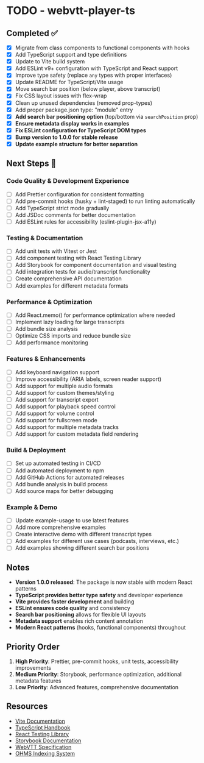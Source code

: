 # TODO - webvtt-player-ts

## Completed ✅

- [x] Migrate from class components to functional components with hooks
- [x] Add TypeScript support and type definitions
- [x] Update to Vite build system
- [x] Add ESLint v9+ configuration with TypeScript and React support
- [x] Improve type safety (replace `any` types with proper interfaces)
- [x] Update README for TypeScript/Vite usage
- [x] Move search bar position (below player, above transcript)
- [x] Fix CSS layout issues with flex-wrap
- [x] Clean up unused dependencies (removed prop-types)
- [x] Add proper package.json type: "module" entry
- [x] **Add search bar positioning option** (top/bottom via `searchPosition` prop)
- [x] **Ensure metadata display works in examples**
- [x] **Fix ESLint configuration for TypeScript DOM types**
- [x] **Bump version to 1.0.0 for stable release**
- [x] **Update example structure for better separation**

## Next Steps 🚀

### Code Quality & Development Experience
- [ ] Add Prettier configuration for consistent formatting
- [ ] Add pre-commit hooks (husky + lint-staged) to run linting automatically
- [ ] Add TypeScript strict mode gradually
- [ ] Add JSDoc comments for better documentation
- [ ] Add ESLint rules for accessibility (eslint-plugin-jsx-a11y)

### Testing & Documentation
- [ ] Add unit tests with Vitest or Jest
- [ ] Add component testing with React Testing Library
- [ ] Add Storybook for component documentation and visual testing
- [ ] Add integration tests for audio/transcript functionality
- [ ] Create comprehensive API documentation
- [ ] Add examples for different metadata formats

### Performance & Optimization
- [ ] Add React.memo() for performance optimization where needed
- [ ] Implement lazy loading for large transcripts
- [ ] Add bundle size analysis
- [ ] Optimize CSS imports and reduce bundle size
- [ ] Add performance monitoring

### Features & Enhancements
- [ ] Add keyboard navigation support
- [ ] Improve accessibility (ARIA labels, screen reader support)
- [ ] Add support for multiple audio formats
- [ ] Add support for custom themes/styling
- [ ] Add support for transcript export
- [ ] Add support for playback speed control
- [ ] Add support for volume control
- [ ] Add support for fullscreen mode
- [ ] Add support for multiple metadata tracks
- [ ] Add support for custom metadata field rendering

### Build & Deployment
- [ ] Set up automated testing in CI/CD
- [ ] Add automated deployment to npm
- [ ] Add GitHub Actions for automated releases
- [ ] Add bundle analysis in build process
- [ ] Add source maps for better debugging

### Example & Demo
- [ ] Update example-usage to use latest features
- [ ] Add more comprehensive examples
- [ ] Create interactive demo with different transcript types
- [ ] Add examples for different use cases (podcasts, interviews, etc.)
- [ ] Add examples showing different search bar positions

## Notes

- **Version 1.0.0 released**: The package is now stable with modern React patterns
- **TypeScript provides better type safety** and developer experience
- **Vite provides faster development** and building
- **ESLint ensures code quality** and consistency
- **Search bar positioning** allows for flexible UI layouts
- **Metadata support** enables rich content annotation
- **Modern React patterns** (hooks, functional components) throughout

## Priority Order

1. **High Priority**: Prettier, pre-commit hooks, unit tests, accessibility improvements
2. **Medium Priority**: Storybook, performance optimization, additional metadata features
3. **Low Priority**: Advanced features, comprehensive documentation

## Resources

- [Vite Documentation](https://vitejs.dev/)
- [TypeScript Handbook](https://www.typescriptlang.org/docs/)
- [React Testing Library](https://testing-library.com/docs/react-testing-library/intro/)
- [Storybook Documentation](https://storybook.js.org/docs/react/get-started/introduction)
- [WebVTT Specification](https://w3c.github.io/webvtt/)
- [OHMS Indexing System](http://ohda.matrix.msu.edu/2014/11/indexing-interviews-in-ohms/) 